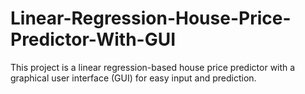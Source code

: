 # Linear-Regression-House-Price-Predictor-With-GUI
This project is a linear regression-based house price predictor with a graphical user interface (GUI) for easy input and prediction.
